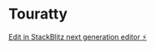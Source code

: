 # Touratty

[Edit in StackBlitz next generation editor ⚡️](https://stackblitz.com/~/github.com/alouch1709/Touratty)